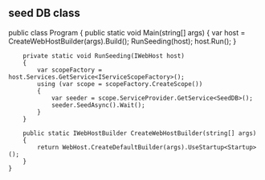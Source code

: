 ## seed DB class 

 public class Program
    {
        public static void Main(string[] args)
        {
            var host = CreateWebHostBuilder(args).Build();
            RunSeeding(host);
            host.Run();
        }

        private static void RunSeeding(IWebHost host)
        {
            var scopeFactory = host.Services.GetService<IServiceScopeFactory>();
            using (var scope = scopeFactory.CreateScope())
            {
                var seeder = scope.ServiceProvider.GetService<SeedDB>();
                seeder.SeedAsync().Wait();
            }
        }

        public static IWebHostBuilder CreateWebHostBuilder(string[] args)
        {
            return WebHost.CreateDefaultBuilder(args).UseStartup<Startup>();
        }
    }